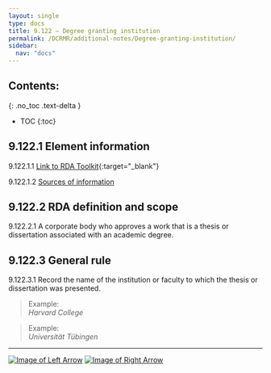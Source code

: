 ```yaml
---
layout: single
type: docs
title: 9.122 — Degree granting institution
permalink: /DCRMR/additional-notes/Degree-granting-institution/
sidebar:
  nav: "docs"
---
```


## Contents:
{: .no_toc .text-delta }

- TOC
{:toc}

## 9.122.1 Element information

<a name="9.122.1.1">9.122.1.1</a> [Link to RDA Toolkit](https://access.rdatoolkit.org/Content/Index?externalId=en-US_ala-6b773e5e-858a-3718-b3fa-856467d8f415){:target="_blank"}

<a name="9.122.1.2">9.122.1.2</a> [Sources of information](/DCRMR/additional-notes/#9011-sources-of-information)

## 9.122.2 RDA definition and scope

<a name="9.122.2.1">9.122.2.1</a> A corporate body who approves a work that is a thesis or dissertation associated with an academic degree.

## 9.122.3 General rule

<a name="9.122.3.1">9.122.3.1</a> Record the name of the institution or faculty to which the thesis or dissertation was presented.

>Example:  
><CITE>Harvard College</CITE>

>Example:  
><CITE>Universität Tübingen</CITE>

---

[![Image of Left Arrow](https://rbms-bsc.github.io/DCRMR/assets/pictures/navigation/Arrow_Left.png "9.121 — Academic degree")](/DCRMR/additional-notes/Academic-degree/) [![Image of Right Arrow](https://rbms-bsc.github.io/DCRMR/assets/pictures/navigation/Arrow_Right.png "9.123 — Year degree granted")](/DCRMR/additional-notes/Year-degree-granted/)
